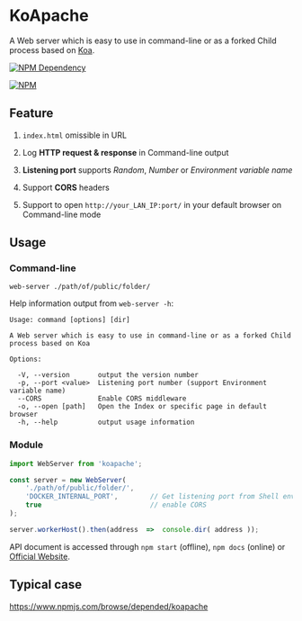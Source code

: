 # KoApache

A Web server which is easy to use in command-line or as a forked Child process based on [Koa](http://koajs.com/).

[![NPM Dependency](https://david-dm.org/TechQuery/KoApache.svg)](https://david-dm.org/TechQuery/KoApache)

[![NPM](https://nodei.co/npm/koapache.png?downloads=true&downloadRank=true&stars=true)](https://nodei.co/npm/koapache/)



## Feature

 1. `index.html` omissible in URL

 2. Log **HTTP request & response** in Command-line output

 3. **Listening port** supports *Random*, *Number* or *Environment variable name*

 4. Support **CORS** headers

 5. Support to open `http://your_LAN_IP:port/` in your default browser on Command-line mode



## Usage

### Command-line

```Shell
web-server ./path/of/public/folder/
```
Help information output from `web-server -h`:

    Usage: command [options] [dir]

    A Web server which is easy to use in command-line or as a forked Child process based on Koa

    Options:

      -V, --version       output the version number
      -p, --port <value>  Listening port number (support Environment variable name)
      --CORS              Enable CORS middleware
      -o, --open [path]   Open the Index or specific page in default browser
      -h, --help          output usage information


### Module

```JavaScript
import WebServer from 'koapache';

const server = new WebServer(
    './path/of/public/folder/',
    'DOCKER_INTERNAL_PORT',        // Get listening port from Shell environment
    true                           // enable CORS
);

server.workerHost().then(address  =>  console.dir( address ));
```
API document is accessed through `npm start` (offline), `npm docs` (online) or [Official Website](https://techquery.github.io/KoApache/).



## Typical case

https://www.npmjs.com/browse/depended/koapache
